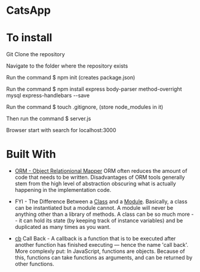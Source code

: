 # CatsApp


# To install
Git Clone the repository

Navigate to the folder where the repository exists

Run the command $ npm init (creates package.json)

Run the command $ npm install express body-parser method-overright mysql express-handlebars --save

Run the command $ touch .gitignore, (store node_modules in it)

Then run the command $ server.js

Browser start with search for localhost:3000 

# Built With
* [ORM - Object Relationional Mapper](https://en.wikipedia.org/wiki/Object-relational_mapping) ORM often reduces the amount of code that needs to be written.  Disadvantages of ORM tools generally stem from the high level of abstraction obscuring what is actually happening in the implementation code. 

* FYI - The Difference Between a [Class]() and a [Module](). Basically, a class can be instantiated but a module cannot. A module will never be anything other than a library of methods. A class can be so much more -- it can hold its state (by keeping track of instance variables) and be duplicated as many times as you want.

* [cb](https://www.google.com/search?q=callback+in+javascript&oq=call+back+in+ja&aqs=chrome.1.69i57j0l5.9481j1j7&sourceid=chrome&ie=UTF-8) Call Back - A callback is a function that is to be executed after another function has finished executing — hence the name 'call back'. More complexly put: In JavaScript, functions are objects. Because of this, functions can take functions as arguments, and can be returned by other functions.